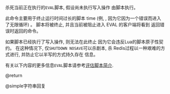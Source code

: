 杀死当前正在执行的`EVAL`脚本, 假设尚未执行写入操作
由脚本执行。

此命令主要用于终止运行时间过长的脚本
time (例, , 因为它因为一个错误而进入了无限循环) 。
脚本将被终止, 并且当前被阻止进入 EVAL 的客户端将看到
返回错误时返回的命令。

如果脚本已经执行了写入操作, 则无法在此终止
因为它会违反Lua的脚本原子性契约。
在这种情况下, 仅`SHUTDOWN NOSAVE`可以杀剧本, 杀
Redis过程以一种艰难的方式进行, 并防止它以半写的方式持久存在
信息。

有关以下内容的更多信息`EVAL`脚本请参考[评估脚本简介](/topics/eval-intro).

@return

@simple字符串回复
